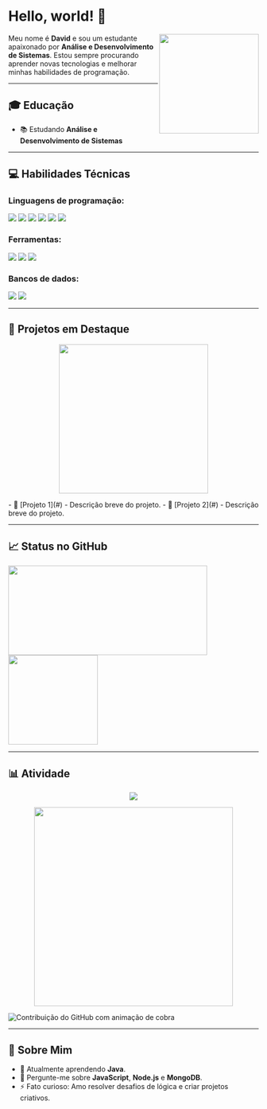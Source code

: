 # Hello, world! 👋

<img align="right" src="https://media.giphy.com/media/v1.Y2lkPTc5MGI3NjExMGpzOXJuenhieGVzMjE0NTA3cjlxOGo0d3RyZ3ZkMzBhcG00Z2YzOSZlcD12MV9naWZzX3NlYXJjaCZjdD1n/KGd6ns7MR1gPCRT52z/giphy.gif" width="200"/>

Meu nome é **David** e sou um estudante apaixonado por **Análise e Desenvolvimento de Sistemas**. Estou sempre procurando aprender novas tecnologias e melhorar minhas habilidades de programação.

---

## 🎓 Educação
- 📚 Estudando **Análise e Desenvolvimento de Sistemas**

---

## 💻 Habilidades Técnicas
### Linguagens de programação:
<div align="left">
  <img src="https://img.shields.io/badge/HTML-e06b12?style=for-the-badge&logo=html5&logoColor=white" />
  <img src="https://img.shields.io/badge/CSS-1283e0?&style=for-the-badge&logo=css3&logoColor=white" />
  <img src="https://img.shields.io/badge/JavaScript-F7DF1E?style=for-the-badge&logo=javascript&logoColor=414141" />
  <img src="https://img.shields.io/badge/Node.js-43853D?style=for-the-badge&logo=node.js&logoColor=white"/>
  <img src="https://img.shields.io/badge/TypeScript-007ACC?style=for-the-badge&logo=typescript&logoColor=white"/>
  <img src="https://img.shields.io/badge/python-3670A0?style=for-the-badge&logo=python&logoColor=ffdd54"/>
</div>

### Ferramentas:
<div align="left">
  <img src="https://img.shields.io/badge/GitHub-100000?style=for-the-badge&logo=github&logoColor=white" />
  <img src="https://img.shields.io/badge/Jenkins-D24939?style=for-the-badge&logo=Jenkins&logoColor=white" />
  <img src="https://img.shields.io/badge/Visual%20Studio%20Code-007ACC?logo=visualstudiocode&logoColor=fff&style=plastic" />
</div>

### Bancos de dados:
<div align="left">
  <img src="https://img.shields.io/badge/MongoDB-4EA94B?style=for-the-badge&logo=mongodb&logoColor=white" />
  <img src="https://img.shields.io/badge/MySQL-005C84?style=for-the-badge&logo=mysql&logoColor=white" />
</div>

---

## 🌟 Projetos em Destaque
<p align="center">
  <img src="https://media.giphy.com/media/26AHONQ79FdWZhAI0/giphy.gif" width="300"/>
</p>
- 🚀 [Projeto 1](#) - Descrição breve do projeto.
- 🌌 [Projeto 2](#) - Descrição breve do projeto.

---

## 📈 Status no GitHub
<a href="https://www.github.com/roge-rdv">
  <img width="400px" height="180em" src="https://github-readme-stats.vercel.app/api?username=roge-rdv&show_icons=true&theme=dark&include_all_commits=true&count_private=true"/><br/>
  <img height="180em" src="https://github-readme-stats.vercel.app/api/top-langs/?username=roge-rdv&layout=compact&langs_count=16&theme=dark"/>
</a>

---

## 📊 Atividade
<p align="center">
  <img src="https://profile-counter.glitch.me/roge-rdv/count.svg" />
</p>

<p align="center">
  <img src="https://media.giphy.com/media/xT9IgzoKnwFNmISR8I/giphy.gif" width="400"/>
</p>

![Contribuição do GitHub com animação de cobra](https://raw.githubusercontent.com/devjosecarlosteles/devjosecarlosteles/output/github-contribution-grid-snake.svg)

---

## 🎨 Sobre Mim
- 🌱 Atualmente aprendendo **Java**.
- 💬 Pergunte-me sobre **JavaScript**, **Node.js** e **MongoDB**.
- ⚡ Fato curioso: Amo resolver desafios de lógica e criar projetos criativos.


